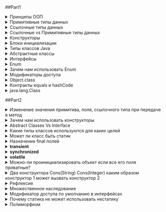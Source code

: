 ##Part1
<details><summary>Принципы ООП</summary>
<b>ООП</b> - методология программирования, при которой взаимодействия в программе осуществляются
    за счёт объектов, которые обладают своими свойствами и поведением, которые описаны
    в классах, экземплярами которых они являются<br>
    <ul>
    Для достижения этого выделяют <b>4 основных принципа ООП</b>:
        <li><b>Абстракция</b> - выделение общийх характеристик объекта</li>
        <li><b>Наследование</b> - процесс, при котором один объект может приобретать св-ва
            другого объекта
        </li>
        <li><b>Инкапсуляциия</b> - принцип, который объеденяет данные и код,
            манипулирующий ими, а так же защищающий от прямого внешнего доступа к ним
        </li>
    <li><b>Полиморрфизм</b> - механизм, при котором используется одно имя метода
        для решения различных но подобных задач<br>
        Концепция полиморфизма: "Один интерфейс множество методов"
    </li>
    </ul>
</details>

<details><summary>Примитивные типы данных</summary>
    <b>Примитивные типы данных</b> представляют собой одиночные значения, хранящиеся в памяти.
    <ul>Примитивные типы данных
        <li>Целочисленные
            <ul>
                <li><b>byte</b> - от -128 до 127, 1 байт (8 бит)</li>
                <li><b>short</b> - от -32768 до 32767, 2 байта (16 бит)</li>
                <li><b>int</b> - от -2147483648 до 2147483647, 4 байта (32 бит)</li>
                <li><b>long</b> - от -9223372036854775808 до 9223372036854775807, 8 байта (64 бит)</li>
            </ul>
        </li>
        <li>С плавающей точкой
            <ul>
                <li><b>float</b> - от 1.4е-045 до 3.4е+ОЗ8, 4 байта (32 бит)</li>
                <li><b>double</b> - от 4.9е-324 до 1.8е+308, 8 байта (64 бит)</li>
            </ul>
        </li>
        <li>Логические
            <ul>
                <li><b>boolean</b> - имеет только 2 значения <b>true</b> и <b>false</b>. 
                    1 байт, т.е. 8 бит (в массивах), 4 байта, т.е. 32 (не в массивах используется int)
                </li>
            </ul>
        </li>
        <li>Символьные
            <ul>
                <li><b>char</b> - от 0 до 65536, 2 байта (16 бит)</li>
            </ul>
        </li>
    </ul>
</details>

<details><summary>Ссылочные типы данных</summary>
    Ссылочные типы данных хранят адрес ячейки(ссылку) памяти, в которой расположен определенный объект.<br>
    Любой класс в Java — это ссылочный тип данных.
</details>

<details><summary>Ссылочные vs Примитивные типы данных</summary>
    <p>В примитивных типах данных значения передаются по значению, т.е.:<br>
    int x = 3;<br>
    int y = x;<br>
    Создается переменная <b>x</b> типа <b>int</b> и ей присваивается значение 3, дальше создается 
    переменная <b>y</b> типа <b>int</b> и ей присвается значение переменной <b>x</b>.
    В дальнейшем переменная <b>x</b> никак не влияет на <b>y</b>. Java копирует значение
    <b>х</b> (3) и помещает эту копию в <b>у</b>.
    Это передача параметра по значению. Вы не записываете одну переменную в другую.
    Значение копируется и присваивается новой переменной.</p>
    <p>В ссылочных типах данных копируется ссылка.<br>
    Object firstObject = new Object();<br>
    Object secondObject = firstObject();<br>
    после этих операций firstObject и secondObject будут ссылаться на одну и ту же ячейку памяти (бъект)
    </p>
    <p>Параметры методов так же преедаются: примитивы - копируется их хначение, ссылочные - 
    копируется их ссылка</p>
</details>

<details><summary>Конструкторы</summary>
    <b>Конструктор</b> - это метод предназанченный для инициализации экземпляра класса.
    Конструктор есть в каждом классе! Если он не объявлен явно, он будет предоставлен по умолчанию.<br>
    <ul>Особенности конструкторов:
        <li>Имя конструктора совпадает с именем его класса и начинается с большой буквы</li>
        <li>Конструктор ни чего не возвращает. void можно не указывать</li>
        <li>У констр. могут быть объявлены с каким-нибудь из модификаторов доступа
            (public, protected, private, или по умолчанию)
        </li>
        <li>Конструкторы можно перегружать</li>
    </ul>
    <ul>Типы конструкторов:
        <li><b>По умолчанию</b></li>
        <li><b>С параметрами</b></li>
        <li><b>Конструктор копирования</b> - входным параметром является объект того же класса</li>
    </ul>
    <p>С помощью конструктора мы задаем минимальное количество полей, которые должны быть проинициализированы,
    при создании объекта. Т.к. в логическом контексте поля класса делятся на:
    <ul>
        <li>Неизменяемые/стандартные (id)</li>
        <li>Те которые нужны для создания экземпляра</li>
        <li>Наполнения, которые мы в процессе будет изменять/задавать</li>
    </ul>
    </p>
</details>

<details><summary>Блоки инициализации</summary>
    <p>Предназначены для инициализации начальных значений
        <ul>бывают:
            <li><b>нестатические</b> - выполняется при каждой инициализации экземпляра класса</li>
            <li><b>статические</b> - выполняются единожды, при первой инициализации экз объекта</li>
        </ul>
    </p>
</details>

<details><summary>Типы классов Java</summary>
    <ul>Классы в Java бывают:
        <li><b>Обычные</b> - те классы, которые мы используем/создаем чаще всего</li>
        <li><b>Вложенные (Nested)</b> - классы которые определены внутри других классов, и используются для обслуживания
                своих внешних классов:
            <ul>
                <li><details><summary><b>Статические вложенные (Static nested)</b></summary>
                        <p>Используются тогда, когда нам нужна логическая связь, между внешним классом и
                            вложенным классом. Кроме этого экземпляр вложенного класса может существовать без экземпляра
                            своего внешнего класса
                        </p>
                    </details>
                </li>
                <li>
                    <b>Внутренние (Inner)</b>
                    <ul>
                        <li><details><summary><b>Внутренние (Inner)</b></summary>
                            <p>Используются тогда, когда нам нужна логическая связь, между внешним классом и
                                вложенным классом, и кроме этого, нужна жёсткая привязанность экземпляра внутреннего класса
                                к экземпляру внешнего класса</p>
                            </details>
                        </li>
                        <li><details><summary><b>Анонимные (Anonymous)</b></summary>
                                <p>
                                    <ul>Используются, если/преимущества:
                                        <li>нам нужно использовать класс только один раз</li>
                                        <li>тело класса является очень коротким</li>
                                        <li>класс используется в месте его создания или сразу после него</li>
                                        <li>имя класса не важно и не облегчает понимание кода</li>
                                    </ul>
                                </p>
                            </details>
                        </li>
                        <li><b>Локальные (Local)</b> - используются только для обслуживания того блока кода, где они объявлены</li>
                    </ul>
                </li>
            </ul>
        </li>
    </ul>
    <img src="https://cdn.javarush.ru/images/article/3381c131-b7a8-48e5-948c-e84990ef12d6/800.webp"><br>
    <a href="https://habr.com/ru/post/439648/">Внутренние и вложенные классы java. Часть 1</a>
</details>

<details><summary>Абстрактные классы</summary>
    <p><b>Абстрактный класс</b> - это класс, который имеет один или более абстрактных методов
    (метод без реализации, который должны реализовать наследники этого класса).</p>
    <p>Нельзя создовать экземпляры абстрактного класса</p>
    <p>Абстрактные классы должны помечаться словом 'abstract'</p>
</details>

<details><summary>Интерфейсы</summary>
    <p><b>Интерфейс</b> — это ссылочный тип в Java. Он схож с классом. Это совокупность 
    абстрактных методов. Класс реализует интерфейс, таким образом наследуя 
    абстрактные методы интерфейса.</p>
    <p>Интерфейсы могут иметь методы с реализацией</p>
    <ul><b>может содержать:</b>
        <li>константы (неявно всегда являются модификаторами public, static и final)</li>
        <li>обычные private методы</li>    
        <li>методы по умолчанию</li>
        <li>статические методы</li>
        <li>вложенные классы</li>
    </ul>
    <ul><b>особенности:</b>
        <li>нельзя создать экземпляр интерфейса</li>
        <li>нет конструктора</li>
        <li>не может содержать поля экземпляров. Могут быть только статическими, и final</li>
        <li>может расширить множество интерфейсов</li>
        <li>Если класс не реализует хотя бы один из методов интерфейса, то этот класс
        должен быть помечен как abstract</li>
    </ul>
    
</details>

<details><summary>Enum</summary>
    <p><b>Enum (перечисление)</b> - специальный Java класс(тип), представляющий собой набор логически связанных констант</p>
    <ul>Перечисления могут определять:
        <li>конструкторы</li>
        <li>поля</li>
        <li>методы</li>
    </ul>
</details>

<details><summary>Зачем нам использовать Enum</summary>
    <ul>
        <li>Перечисления в Java являются типобезопасными и имеют собственное пространство имен. Это означает, что ваше 
            перечисление будет иметь тип, например, «Валюта» в приведенном ниже примере, и вы не можете назначать никакие 
            значения, кроме указанных в константах перечисления.
        </li>
        <li>Это ссылочный тип, такой как класс или интерфейс, и можно определить конструктор, методы и переменные внутри Enum</li>
        <li>простота синтаксиса</li>
        <li>простое использование в switch</li>
        <li>наличие встроенных методов, которые позволяют получить, имя константы, порядковый номер константы, либо массив всех значений перечисления</li>
        <li>высоко оптимизированные реализации классов / интерфейсов API Collection специально для перечислений: в EnumSet и EnumMap</li>
        <li>Безопасность значений. Мы не можем переопределить/изменить значения Enum</li>
    </ul>
</details>

<details><summary>Модификаторы доступа</summary>
    <ul>Классы:
        <li><b>public</b> - видимый(доступный) для всех в пакете и за пределами пакета</li>
        <li><b>по умолчанию</b> - без модификатора, доступен внутри пакета</li>
    </ul>
    <ul>Поле, метод, конструктор:
        <li><b>public</b> - видимый(доступный) для всех в пакете и за пределами пакета</li>
        <li><b>default</b> - доступен внутри пакета (когда не определен ни один из модификаторов)</li>
        <li><b>protected</b> - в пределах всех классов, находящихся в том же пакете, что и наш,
            в пределах всех классов-наследников нашего класса.</li>
        <li><b>private</b> - видимы только в классе, который их определяет</li>
    </ul>
    <a href="http://www.quizful.net/post/features-of-the-application-of-modifiers-in-java">Особенности применения модификаторов в Java</a>
</details>

<details><summary>Object.class</summary>
    <p><b>Object</b> - находится на вершине иерархии всех классов. Другими словами: все
    классы в Java, кроме Object, наследуются (неявно) от класса Object</p>
    <ul><b>Методы класса Object:</b>
        <li><b>hashCode()</b> - возвращает числовое представление объекта. По-умолчанию - целочисленный адрес в памяти</li>
        <li><b>equals()</b> - возвращает результат сравнения двх объектов</li>
        <li><b>toString()</b> - возвращает представление объекта в виде строки. По-умолчанию возвращает имя_класса@hashcode в 16-ричной системе</li>
        <li><b>clone()</b> - получить точную копию объекта. Не рекомендуется использовать. Чаще советуют использовать конструктор копирования.</li>
        <li><b>wait(), notify(), notifyAll()</b> - три метода из набора для многопоточности</li>
        <li><b>getClass()</b> - получить класс объекта во время выполнения. В основном используется для рефлексии</li>
    </ul>
</details>

<details><summary>Контракты equals и hashCode</summary>
    <ul><b>equals:</b>
        <li><b>Рефлексивность</b> - x.equals(x) всегда true, при x != Null</li>
        <li><b>Симметричность</b> - если x.equals(y) == true, то и y.equals(x) == true</li>
        <li><b>Транзитивность</b> - если x.equals(y) == true, а y.equals(z) == true, То и x.equals(z) == true</li>
        <li><b>Согласованность</b> - для заданных значений x и y повторный вызов x.equals(y) будет возвращать значение предыдущего вызова этого метода при условии, что поля, используемые для сравнения этих двух объектов, не изменялись между вызовами</li>
        <li><b>Сравнение null</b> - для любого заданного значения x вызов x.equals(null) должен возвращать false</li>
    </ul>    
    <ul><b>hashCode:</b>
        <li>вызов метода hashCode один и более раз над одним и тем же объектом должен возвращать одно и то же хэш-значение, при условии что поля объекта, участвующие в вычислении значения, не изменялись.</li>
        <li>вызов метода hashCode над двумя объектами должен всегда возвращать одно и то же число, если эти объекты равны (вызов метода equals для этих объектов возвращает true).</li>
        <li>вызов метода hashCode над двумя неравными между собой объектами должен возвращать разные хэш-значения</li>
    </ul>
    <a href="https://javarush.ru/groups/posts/1989-kontraktih-equals-i-hashcode-ili-kak-ono-vsje-tam">Контракты equals и hashCode или как оно всё там</a>
</details>

<details><summary>java.lang.Class</summary>
    <p>В запущенной программе Java каждому классу соответствует объект типа Class. Этот объект содержит информацию,
    необходимую для описания класса – поля, методы, реализуемые интерфейсы.</p>
    <p>Класс Class не имеет открытого конструктора – объекты этого класса создаются автоматически Java-машиной по мере загрузки классов</p>
    <ul><b>Class</b> есть у:
        <li>классов, интерфейсов, перечислений</li>
        <li>примитивов и обёрток над ними</li>
        <li>массивов</li>   
        <li>void</li>
    </ul>
    <ul><b>Методы:</b>
        <li><b>getDeclaredFields()</b> - возвращает все объявленные переменные в классе</li>
        <li><b>getDeclaredField(String fieldName)</b> - возвращает переменную по её имени. Если переменной с таким именем нет, то метод выбросит checked NoSuchFieldException.</li>
        <li><b>getFields()</b> - возвращает только public переменные</li>
        <li><b>getField(String fieldName)</b> - возвращает только public переменные. Даже если поле с таким именем есть, но оно не публичное, метод getField() бросит NoSuchFieldException</li>
        <li><b>getDeclaredMethods(), getDeclaredMethod(), getMethods(), getMethod()</b> - для методов по аналогии как с полями</li>
        <li><b>getEnclosingMethod()</b> - Если класс является локальным или анонимным, метод getEnclosingMethod() возвращает тот метод в котором этот класс был создан, иначе метод возвращает null</li>
    </ul>
    <a href="https://java-online.ru/java-lang.xhtml#class" >Пакет java.lang</a>
</details>

##Part2
<details><summary>Изменение значения примитива, поля, ссылочного типа при передаче в метод</summary>
    <p>Примитивы передаются в методы по значению, т.е. значение копируется и все операции по изменению этого значения не влияют на значение передуваемого примитива</p>
    <p>Объекты ссылочных типов передаются в метод по ссылке, по этому передоваемый объект и аргумент принимающий этот объект будут ссылаться на один и тот же
    объект в памяти, и производимые изменения с этим объектом в методе будут отражены и в передоваемом объекте</p>
</details>

<details><summary>Зачем нам использовать конструкторы</summary>
    <p>Основная цель конструктора - это правильная инициализация экземпляра класса</p>
    <p>инициализация экземпляра класса: Выделяется ячейка памяти в Heap -> Определяется и возвращается ссылка на эту ячейку -> Вызывается конструктор</p>
    <p><b>Логическое назначение конструктора, то что с помощью конструктора можно задать стандарт создания объекта (экземпляра класса), нарушая который, мы получим
    ошибку во время компиляции и не допустим к выполнению плохо сконструированный класс</b></p>
    <a href="https://www.youtube.com/watch?v=f88zS-etDWs&list=PLsQAG1V_t58AKvV5v4NVXxo68OyLdNX3j&index=21&ab_channel=KovalevskyiAcademy">Модуль 5. Урок 2. Конструкторы в Java.</a>
</details>

<details><summary>Abstract Classes Vs Interface</summary>
    <p>Абстрактные классы используют, когда требуется выделить общие абстрактные свойства будущих объектов, и какую-нибудь стандартную реализацию и поведение</p>
    <p>Интерфейсы используются когда нам надо наделить объект каким-нибудь поведением, учитывая момент, что класс может реализовать множество интерфейсов</p>
    <ul>Абстрактные классы стоит использовать:
        <li>Когда нужно поделиться кодом между тесно связанными классами</li>
        <li>Когда классы, расширяющие абстрактный класс, имеют много общих методов или полей, или требуют других мадификаторов доступа</li>
        <li>Когда надо объявить нестатические и не final поля. Это позволит определять методы, которые могут получить доступ, и изменить состояние объекта, к которому они принадлежат</li>
    </ul>
    <ul>Использование интерфейсов:
        <li>Когда несвязанные классы будут реализовывать интерфейс. Например "Comparable" и "Cloneable" реализуются многими несвязанными классами</li>
        <li>Когда надо определить поведение конкретного типа данных, но вам не важно, кто его реализует</li>
        <li>Для использования множественного наследования типа</li>
    </ul>
    <a href="https://javarush.ru/groups/posts/1985-raznica-mezhdu-abstraktnihmi-klassami-i-interfeysami" >Разница между абстрактными классами и интерфейсами</a>
</details>

<details><summary>Какие типы классов используются для каких целей</summary>
    <ul>
        <li><b>Абстрактный класс</b> - для выделения общих характеристик и стандартной реализации</li>
        <li><b>Интерфейс</b> - наделение объектов поведением</li>
        <li><b>Enum</b> - объединения набора логически связанных констант (цвета, дни недели, месяцы, статус)</li>
        <li><b>Внутренний класс</b> - для обслуживания внешнего класса</li>
        <li><b>Анонимный класс</b> - если нужен локальный класс для одноразового использования</li>
    </ul>
</details>

<details><summary>Может ли класс быть статик</summary>
    <p>Да, если это внутренний класс. Внутренний статический класс, называется <b>вложенным</b></p>
</details>

<details><summary>Назначение final полей</summary>
    <p>Используются как константы, которые инициализируются один раз и их значение нельзя изменить</p>
</details>

<details><summary><b>transient</b></summary>
    <p><b>transient</b> - используется в процессе сериализации и десериализации объектов. Указывается перед полем 
        класса, для обозначения того, что данное поле не должно быть сериализовано.<br>
        <b>Сериализация</b> - это конвертация состояния объекта в последовательность байт.<br>
        <b>Десериализация</b> - это восстонавление объекта из этих байт. 
    </p>
    <ul>Когда стоит использовать:
        <li>Поля, которые вычисляются программно</li>
        <li>Поля с приватной информацией (пароли) </li>
        <li>Поля, классы которых, не реализуют интерфейс Serializable (логгеры, потоки ввода-вывода, объекты, которые хранят соединения с базой данных и прочие служебные классы)</li>
        <li>Поля с информацией не являющейся частью информации о состоянии объекта (для дебага или для выполнения какой то служебной функции, которые не несут информации о состоянии объекта)</li>
    </ul>
    <a href="https://javarush.ru/groups/posts/2898-chto-skrihvaet-modifikator-transient-v-java" >Что скрывает модификатор transient в Java</a>
</details>

<details><summary><b>synchronized</b></summary>
    <p><b>synchronized</b> - это ключевое слово, которое позволяет заблокировать доступ к методу или части кода, если его уже использует другой поток.
       Применяется для метода и для блока кода.
    </p>
</details>

<details><summary><b>volatile</b></summary>
    <p>Ключевое слово <b>volatile</b> указывается для поля, чтобы указать компилятору, что все операции присвоения и чтения из неё должны быть атомарными</p>
    <a href="https://javarush.ru/groups/posts/1998-upravlenie-potokami-metodih-volatile-i-yield">Управление потоками. Ключевое слово volatile и метод yield()</a>
</details>

<details><summary>Можно-ли проинициализировать объект если все его поля приватные?</summary>
    Да
</details>

<details><summary>Два конструктора Cons(String) Cons(Integer) каким образом конструктор 1 может вызвать конструктор 2</summary>
    Const(String){
        this(666)
    }
</details>

<details><summary>Рефлекcия</summary>
    <p><b>Рефлексия</b> - это механизм исследования данных о программе во время её выполнения. Рефлексия позволяет 
    исследовать информацию о полях, методах и конструкторах классов</p>
    <ul>С помощью рефлексии можно:
        <li>Узнать/определить класс объекта</li>
        <li>Получить информацию о модификаторах класса, полях, методах, константах, конструкторах и суперклассах</li>
        <li>Выяснить, какие методы принадлежат реализуемому интерфейсу/интерфейсам</li>
        <li>Создать экземпляр класса, причем имя класса неизвестно до момента выполнения программы</li>
        <li>Получить и установить значение поля объекта по имени</li>
        <li>Вызвать метод объекта по имени</li>
    </ul>
    <a href="https://javarush.ru/groups/posts/513-reflection-api-refleksija-temnaja-storona-java" >Reflection API. Рефлексия. Темная сторона Java</a>
</details>

<details><summary>Множественное наследование</summary>
    <p>Java не поддерживает множественное наследование. Если класс будет наследоваться от нескольких классов, у которых
    есть одинаковый метод с различной реализацией, класс потомок не будет знать какую из реализаций выбрать</p>
    <p><b>Ромбовидное наследование:</b></p>
    <img src="https://cdn.javarush.ru/images/article/a1a82157-5a52-48ab-96f9-8fad0891f520/512.webp">
</details>

<details><summary>Модификатор доступа по умолчанию в интерфейсах</summary>
    <p>Модификатором доступа <b>default</b> в интерфейсах помечаются методы, имеющие реализацию. Так же такой метод будет доступен в классе, который
    его реализует этот интерфейс. Так же класс не обязан переопределять этот метод, тем самым не ломается программа, которая до этого использовала
    этот метод, после добавления в него метода по умолчанию</p>
</details>

<details><summary>Почему статика не может использовать нестатику</summary>
    <p>Нестатические методы\поля - методы\поля экземпляра класса<br>
        Статические методы\поля - методы\поля самого класса<br>
        Статический метод, не имея в распоряжении экземпляра класса, не может вызывать нестатический метод\поле непонятно кого<br>
        Статические поля инициализируются во время загрузки класса, а нестатические во время создания экземпляра класса</p>
</details>

<details><summary>Полиморфизм</summary>
    <h4>Статический полиморфизм</h4>
    <p>Достигается за счет перегрузки методов. Перегрузка метода означает, что в классе есть несколько методов, имеющих одинаковое имя, 
    но разные типы/порядок/количество параметров. Во время компиляции Java знает, какой метод вызывать, проверяя сигнатуры метода.
    Это называется <b>полиморфизмом времени компиляции</b> или <b>статическим связыванием</b> </p>
    <h4>Динамический полиморфизм</h4>
    <p>Это механизм, с помощью которого можно определить несколько методов с одинаковыми именами и сигнатурами в суперклассе и подклассе. 
    Вызов переопределенного метода разрешается во время выполнения.</p>
</details>
